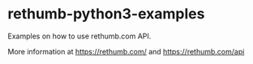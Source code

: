 rethumb-python3-examples
=====================

Examples on how to use rethumb.com API.

More information at https://rethumb.com/ and https://rethumb.com/api
